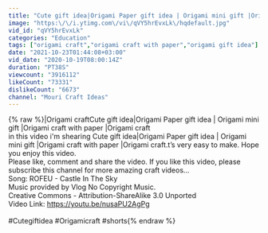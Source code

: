 ```yaml
---
title: "Cute gift idea|Origami Paper gift idea | Origami mini gift |Origami craft with paper |Origami craft"
image: "https:\/\/i.ytimg.com\/vi\/qVY5hrEvxLk\/hqdefault.jpg"
vid_id: "qVY5hrEvxLk"
categories: "Education"
tags: ["origami craft","origami craft with paper","origami gift idea"]
date: "2021-10-23T01:44:08+03:00"
vid_date: "2020-10-19T08:00:14Z"
duration: "PT38S"
viewcount: "3916112"
likeCount: "73331"
dislikeCount: "6673"
channel: "Mouri Craft Ideas"
---
```

{% raw %}|Origami craftCute gift idea|Origami Paper gift idea | Origami mini gift |Origami craft with paper |Origami craft<br />in this video i'm shearing Cute gift idea|Origami Paper gift idea | Origami mini gift |Origami craft with paper |Origami craft.t’s very easy to make. Hope you enjoy this video. <br />Please like, comment and share the video. If you like this video, please subscribe this channel for more amazing craft videos...<br />Song: ROFEU - Castle In The Sky<br />Music provided by Vlog No Copyright Music.<br />Creative Commons - Attribution-ShareAlike 3.0 Unported<br />Video Link: <a rel="nofollow" target="blank" href="https://youtu.be/nusaPU2AgPg">https://youtu.be/nusaPU2AgPg</a><br /><br />#Cutegiftidea #Origamicraft #shorts{% endraw %}

